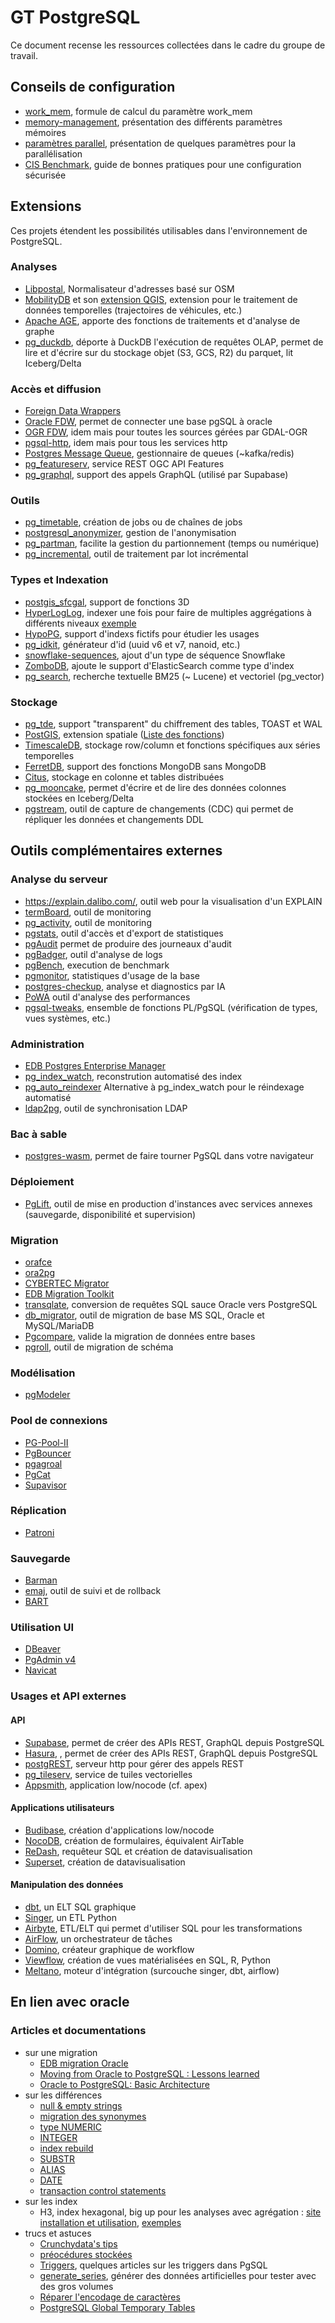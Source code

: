# GT PostgreSQL

Ce document recense les ressources collectées dans le cadre du groupe de travail.

## Conseils de configuration

* [work_mem](https://thebuild.com/blog/2023/03/13/everything-you-know-about-setting-work_mem-is-wrong/), formule de calcul du paramètre work_mem
* [memory-management](https://stormatics.tech/blogs/postgresql-memory-management), présentation des différents paramètres mémoires
* [paramètres parallel](https://stormatics.tech/blogs/understanding-postgresql-parallel-query), présentation de quelques paramètres pour la parallélisation
* [CIS Benchmark](https://www.cisecurity.org/benchmark/postgresql), guide de bonnes pratiques pour une configuration sécurisée

## Extensions

Ces projets étendent les possibilités utilisables dans l'environnement de PostgreSQL.
 
### Analyses

* [Libpostal](https://github.com/pramsey/pgsql-postal), Normalisateur d'adresses basé sur OSM
* [MobilityDB](https://mobilitydb.com/) et son [extension QGIS](https://github.com/MobilityDB/MobilityDB-QGIS), extension pour le traitement de données temporelles (trajectoires de véhicules, etc.)
* [Apache AGE](https://age.apache.org/), apporte des fonctions de traitements et d'analyse de graphe
* [pg_duckdb](https://github.com/duckdb/pg_duckdb), déporte à DuckDB l'exécution de requêtes OLAP, permet de lire et d'écrire sur du stockage objet (S3, GCS, R2) du parquet, lit Iceberg/Delta

### Accès et diffusion

* [Foreign Data Wrappers](https://wiki.postgresql.org/wiki/Foreign_data_wrappers)
* [Oracle FDW](https://github.com/laurenz/oracle_fdw), permet de connecter une base pgSQL à oracle
* [OGR FDW](https://github.com/pramsey/pgsql-ogr-fdw), idem mais pour toutes les sources gérées par GDAL-OGR
* [pgsql-http](https://github.com/pramsey/pgsql-http), idem mais pour tous les services http
* [Postgres Message Queue](https://github.com/tembo-io/pgmq), gestionnaire de queues (~kafka/redis)
* [pg_featureserv](https://github.com/CrunchyData/pg_featureserv), service REST OGC API Features
* [pg_graphql](https://github.com/supabase/pg_graphql), support des appels GraphQL (utilisé par Supabase)

### Outils

* [pg_timetable](https://github.com/cybertec-postgresql/pg_timetable), création de jobs ou de chaînes de jobs
* [postgresql_anonymizer](https://labs.dalibo.com/postgresql_anonymizer), gestion de l'anonymisation
* [pg_partman](https://github.com/pgpartman/pg_partman), facilite la gestion du partionnement (temps ou numérique)
* [pg_incremental](https://github.com/CrunchyData/pg_incremental), outil de traitement par lot incrémental

### Types et Indexation

* [postgis_sfcgal](https://oslandia.gitlab.io/SFCGAL/index.html), support de fonctions 3D
* [HyperLogLog](https://github.com/citusdata/postgresql-hll), indexer une fois pour faire de multiples aggrégations à différents niveaux  [exemple](https://www.crunchydata.com/blog/high-compression-metrics-stograge-with-postgres-hyperloglog)
* [HypoPG](https://github.com/HypoPG/hypopg), support d'indexs fictifs pour étudier les usages
* [pg_idkit](https://github.com/VADOSWARE/pg_idkit), générateur d'id (uuid v6 et v7, nanoid, etc.)
* [snowflake-sequences](https://github.com/pgEdge/snowflake?tab=readme-ov-file#snowflake-sequences-for-postgresql), ajout d'un type de séquence Snowflake
* [ZomboDB](https://github.com/zombodb/zombodb), ajoute le support d'ElasticSearch comme type d'index
* [pg_search](https://github.com/paradedb/paradedb/tree/dev/pg_search), recherche textuelle BM25 (~ Lucene) et vectoriel (pg_vector)

### Stockage

* [pg_tde](https://github.com/Percona-Lab/pg_tde), support "transparent" du chiffrement des tables, TOAST et WAL
* [PostGIS](https://postgis.net/), extension spatiale ([Liste des fonctions](https://postgis.net/docs/reference.html))
* [TimescaleDB](https://github.com/timescale/timescaledb), stockage row/column et fonctions spécifiques aux séries temporelles
* [FerretDB](https://www.ferretdb.io/), support des fonctions MongoDB sans MongoDB
* [Citus](https://github.com/citusdata/citus), stockage en colonne et tables distribuées
* [pg_mooncake](https://github.com/Mooncake-Labs/pg_mooncake), permet d'écrire et de lire des données colonnes stockées en Iceberg/Delta
* [pgstream](https://github.com/xataio/pgstream), outil de capture de changements (CDC) qui permet de répliquer les données et changements DDL

## Outils complémentaires externes

### Analyse du serveur

* https://explain.dalibo.com/, outil web pour la visualisation d'un EXPLAIN
* [termBoard](https://labs.dalibo.com/temboard), outil de monitoring
* [pg_activity](https://labs.dalibo.com/pg_activity), outil de monitoring
* [pgstats](https://github.com/gleu/pgstats), outil d'accès et d'export de statistiques
* [pgAudit](https://access.crunchydata.com/documentation/pgaudit/1.5.0/) permet de produire des journeaux d'audit
* [pgBadger](https://pgbadger.darold.net/), outil d'analyse de logs
* [pgBench](https://www.postgresql.org/docs/current/pgbench.html), execution de benchmark
* [pgmonitor](https://github.com/CrunchyData/pgmonitor), statistiques d'usage de la base
* [postgres-checkup](https://gitlab.com/postgres-ai/postgres-checkup), analyse et diagnostics par IA
* [PoWA](https://powa.readthedocs.io/) outil d'analyse des performances
* [pgsql-tweaks](https://gitlab.com/sjstoelting/pgsql-tweaks), ensemble de fonctions PL/PgSQL (vérification de types, vues systèmes, etc.)

### Administration

* [EDB Postgres Enterprise Manager](https://www.enterprisedb.com/docs/pem/latest/)
* [pg_index_watch](https://github.com/dataegret/pg_index_watch), reconstrution automatisé des index
* [pg_auto_reindexer](https://github.com/vitabaks/pg_auto_reindexer?tab=readme-ov-file) Alternative à pg_index_watch pour le réindexage automatisé
* [ldap2pg](https://labs.dalibo.com/ldap2pg), outil de synchronisation LDAP

### Bac à sable

* [postgres-wasm](https://github.com/snaplet/postgres-wasm), permet de faire tourner PgSQL dans votre navigateur

### Déploiement

* [PgLift](https://gitlab.com/dalibo/pglift), outil de mise en production d'instances avec services annexes (sauvegarde, disponibilité et supervision)

### Migration

* [orafce](https://github.com/orafce/orafce)
* [ora2pg](https://github.com/darold/ora2pg/releases)
* [CYBERTEC Migrator](https://www.cybertec-postgresql.com/en/oracle-to-postgresql-migration-cost-assessment/)
* [EDB Migration Toolkit](https://www.enterprisedb.com/products/migration-toolkit-move-oracle-postgresql)
* [transqlate](https://gitlab.com/dalibo/transqlate), conversion de requêtes SQL sauce Oracle vers PostgreSQL
* [db_migrator](https://github.com/cybertec-postgresql/db_migrator), outil de migration de base MS SQL, Oracle et MySQL/MariaDB
* [Pgcompare](https://github.com/CrunchyData/pgCompare), valide la migration de données entre bases
* [pgroll](https://github.com/xataio/pgroll), outil de migration de schéma

### Modélisation

* [pgModeler](https://pgmodeler.io/)

### Pool de connexions

* [PG-Pool-II](https://pgpool.net/mediawiki/index.php/Main_Page)
* [PgBouncer](https://www.pgbouncer.org/)
* [pgagroal](https://agroal.github.io/pgagroal/)
* [PgCat](https://github.com/postgresml/pgcat)
* [Supavisor](https://github.com/supabase/supavisor)

### Réplication

* [Patroni](https://github.com/zalando/patroni)

### Sauvegarde

* [Barman](https://pgbarman.org/)
* [emaj](https://github.com/dalibo/emaj), outil de suivi et de rollback
* [BART](https://www.enterprisedb.com/docs/bart/latest/)

### Utilisation UI

* [DBeaver](https://dbeaver.io/)
* [PgAdmin v4](https://www.pgadmin.org/)
* [Navicat](https://www.navicat.com/en/products/navicat-for-postgresql)

### Usages et API externes

#### API

* [Supabase](https://supabase.com/database), permet de créer des APIs REST, GraphQL depuis PostgreSQL
* [Hasura](https://hasura.io/), , permet de créer des APIs REST, GraphQL depuis PostgreSQL
* [postgREST](https://postgrest.org/en/stable/), serveur http pour gérer des appels REST
* [pg_tileserv](https://github.com/CrunchyData/pg_tileserv), service de tuiles vectorielles
* [Appsmith](https://www.appsmith.com/), application low/nocode (cf. apex)

#### Applications utilisateurs

* [Budibase](https://budibase.com/), création d'applications low/nocode
* [NocoDB](https://nocodb.com/), création de formulaires, équivalent AirTable
* [ReDash](https://github.com/getredash/redash), requêteur SQL et création de datavisualisation
* [Superset](https://github.com/apache/superset),  création de datavisualisation

#### Manipulation des données

* [dbt](https://github.com/dbt-labs/dbt-core), un ELT SQL graphique
* [Singer](https://www.singer.io/), un ETL Python
* [Airbyte](https://github.com/airbytehq/airbyte), ETL/ELT qui permet d'utiliser SQL pour les transformations
* [AirFlow](https://airflow.apache.org/), un orchestrateur de tâches
* [Domino](https://github.com/Tauffer-Consulting/domino), créateur graphique de workflow
* [Viewflow](https://github.com/datacamp/viewflow), création de vues matérialisées en SQL, R, Python
* [Meltano](https://github.com/meltano/meltano), moteur d'intégration (surcouche singer, dbt, airflow)

## En lien avec oracle

### Articles et documentations

* sur une migration
  * [EDB migration Oracle](https://www.enterprisedb.com/blog/the-complete-oracle-to-postgresql-migration-guide-tutorial-move-convert-database-oracle-alternative)
  * [Moving from Oracle to PostgreSQL : Lessons learned](https://www.cybertec-postgresql.com/en/building-an-oracle-to-postgresql-migrator-lessons-learned/)
  * [Oracle to PostgreSQL: Basic Architecture](https://www.2ndquadrant.com/en/blog/oracle-to-postgresql-basic-architecture/)
* sur les différences
  * [null & empty strings](https://www.migops.com/blog/null-and-empty-string-in-oracle-vs-postgresql-vs-sql-server/)
  * [migration des synonymes](https://www.migops.com/blog/migration-of-synonyms-from-oracle-to-postgresql/)
  * [type NUMERIC](https://www.migops.com/blog/handling-trailing-zeros-with-numeric-datatype-in-postgresql/)
  * [INTEGER](https://www.crunchydata.com/blog/the-integer-at-the-end-of-the-universe-integer-overflow-in-postgres)
  * [index rebuild](https://www.migops.com/blog/online-rebuild-of-indexes-oracle-vs-postgresql/)
  * [SUBSTR](https://databaserookies.wordpress.com/2023/01/09/substr-functionality-differences-between-oracle-and-postgresql-what-you-need-to-know/)
  * [ALIAS](https://databaserookies.wordpress.com/2023/01/06/navigating-aliases-in-oracle-to-postgresql-migrations/)
  * [DATE](https://www.migops.com/blog/oracle-vs-sql-server-vs-postgresql-date-date-type/)
  * [transaction control statements ](https://www.migops.com/blog/oracle-vs-postgresql-transaction-control-statements/)
* sur les index
  * H3, index hexagonal, big up pour les analyses avec agrégation : [site](https://h3geo.org/) [installation et utilisation](https://blog.rustprooflabs.com/2023/05/postgis-h3-v4-refresh), [exemples](https://carto.com/blog/h3-spatial-indexes-10-use-cases?hss_channel=tw-241079136)
* trucs et astuces
  * [Crunchydata's tips](https://www.crunchydata.com/postgres-tips)
  * [préocédures stockées](https://www.cybertec-postgresql.com/en/stored-procedures-getting-started/)
  * [Triggers](https://mydbanotebook.org/post/triggers2/), quelques articles sur les triggers dans PgSQL
  * [generate_series](https://database.guide/how-generate_series-works-in-postgresql/), générer des données artificielles pour tester avec des gros volumes
  * [Réparer l'encodage de caractères](https://www.cybertec-postgresql.com/en/fix-bad-encoding-postgresql/)
  * [PostgreSQL Global Temporary Tables](https://github.com/darold/pgtt)
